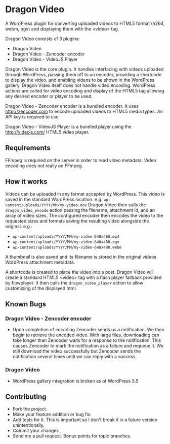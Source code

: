 Dragon Video
============

A WordPress plugin for converting uploaded videos to HTML5 format (h264,
webm, ogv) and displaying them with the \<video> tag.

Dragon Video consists of 3 plugins:

* Dragon Video
* Dragon Video - Zencoder encoder
* Dragon Video - VideoJS Player

Dragon Video is the core plugin. It handles interfacing with videos
uploaded through WordPress, passing them off to an encoder, providing a
shortcode to display the video, and enabling videos to be shown in the
WordPress gallery. Dragon Video itself does not handle video encoding.
WordPress actions are called for video encoding and display of the HTML5
tag allowing any desired encoder or player to be used.

Dragon Video - Zencoder encoder is a bundled encoder. It uses
http://zencoder.com to encode uploaded videos to HTML5 media types. An
API key is required to use.

Dragon Video - VideoJS Player is a bundled player using the
http://videojs.com/ HTML5 video player.

Requirements
------------

FFmpeg is required on the server in order to read video metadata. Video
encoding does not really on FFmpeg.

How it works
------------

Videos can be uploaded in any format accepted by WordPress. This video
is saved in the standard WordPress location. e.g.
`wp-content/uploads/YYYY/MM/my-video.mov` Dragon Video then calls the
`dragon_video_encode` action passing the filename, attachment id, and an
array of video sizes. The configured encoder then encodes the video to
the requested sizes and formats saving the resulting video alongside the
original. e.g.:

* `wp-content/uploads/YYYY/MM/my-video-640x480.mp4`
* `wp-content/uploads/YYYY/MM/my-video-640x480.ogv`
* `wp-content/uploads/YYYY/MM/my-video-640x480.webm`

A thumbnail is also saved and its filename is stored in the original
videos WordPress attachment metadata.

A shortcode is created to place the video into a post. Dragon Video will
create a standard HTML5 \<video> tag with a flash player fallback
provided by flowplayer. It then calls the `dragon_video_player` action
to allow customizing of the displayed html.

Known Bugs
----------

### Dragon Video - Zencoder encoder

* Upon completion of encoding Zencoder sends us a notification. We then
  begin to retrieve the encoded video. With large files, downloading can
  take longer than Zencoder waits for a response to the notification.
  This causes Zencoder to mark the notification as a failure and requeue
  it. We still download the video successfully but Zencoder sends the
  notification several times until we can reply with a success.

### Dragon Video

* WordPress gallery integration is broken as of WordPress 3.5


Contributing
------------

* Fork the project.
* Make your feature addition or bug fix.
* Add tests for it. This is important so I don't break it in a future version unintentionally.
* Commit your changes
* Send me a pull request. Bonus points for topic branches.
